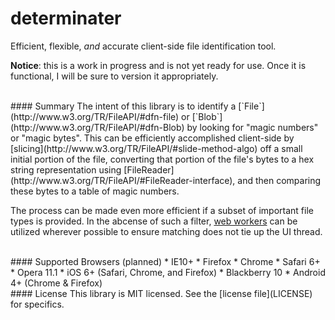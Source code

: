 determinater
============

Efficient, flexible, _and_ accurate client-side file identification tool.


**Notice**: this is a work in progress and is not yet ready for use.  Once it is functional, 
I will be sure to version it appropriately.


<br/>
#### Summary
The intent of this library is to identify a [`File`](http://www.w3.org/TR/FileAPI/#dfn-file) or 
[`Blob`](http://www.w3.org/TR/FileAPI/#dfn-Blob) by looking for "magic numbers" or "magic bytes".
This can be efficiently accomplished client-side by [slicing](http://www.w3.org/TR/FileAPI/#slide-method-algo) 
off a small initial portion of the file, converting that portion of the file's bytes to a hex string representation 
using [FileReader](http://www.w3.org/TR/FileAPI/#FileReader-interface), and then comparing
these bytes to a table of magic numbers.  

The process can be made even more efficient if a subset of important file types is provided.  In the abcense of 
such a filter, [web workers](http://www.w3.org/TR/workers/) can be utilized wherever possible to ensure 
matching does not tie up the UI thread.


<br/>
#### Supported Browsers (planned)
* IE10+
* Firefox
* Chrome
* Safari 6+
* Opera 11.1
* iOS 6+ (Safari, Chrome, and Firefox)
* Blackberry 10
* Android 4+ (Chrome & Firefox)

<br/>
#### License
This library is MIT licensed.  See the [license file](LICENSE) for specifics.
